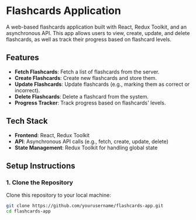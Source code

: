 # Flashcards Application

A web-based flashcards application built with React, Redux Toolkit, and an asynchronous API. This app allows users to view, create, update, and delete flashcards, as well as track their progress based on flashcard levels.

## Features

- **Fetch Flashcards**: Fetch a list of flashcards from the server.
- **Create Flashcards**: Create new flashcards and store them.
- **Update Flashcards**: Update flashcards (e.g., marking them as correct or incorrect).
- **Delete Flashcards**: Delete a flashcard from the system.
- **Progress Tracker**: Track progress based on flashcards' levels.

## Tech Stack

- **Frontend**: React, Redux Toolkit
- **API**: Asynchronous API calls (e.g., fetch, create, update, delete)
- **State Management**: Redux Toolkit for handling global state

## Setup Instructions

### 1. Clone the Repository

Clone this repository to your local machine:

```bash
git clone https://github.com/yourusername/flashcards-app.git
cd flashcards-app
